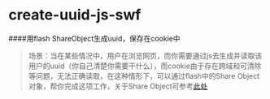 create-uuid-js-swf
============

####用flash ShareObject生成uuid，保存在cookie中

>场景：当在某些情况中，用户在浏览网页，而你需要通过js去生成并读取该用户的uuid（你自己清楚你需要干什么），而cookie由于存在跨域和可清除等问题，无法正确读取，在这种情形下，可以通过flash中的Share Object对象，帮你完成这项工作，关于Share Object可参考[此处](http://help.adobe.com/zh_CN/FlashPlatform/reference/actionscript/3/flash/net/SharedObject.html)

